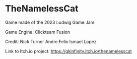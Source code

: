 # TheNamelessCat
Game made of the 2023 Ludwig Game Jam

Game Engine: Clickteam Fusion

Credit:
Nick Turner
Andre Felix
Ismael Lopez

Link to Itch.io project:
https://gkinfinity.itch.io/thenamelesscat
